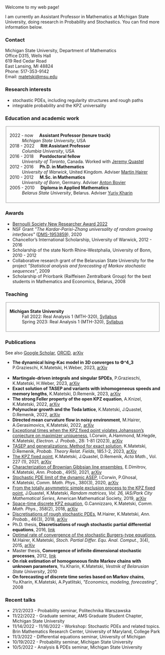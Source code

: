 Welcome to my web page! 

I am currently an Assistant Professor in Mathematics at Michigan State University, doing research in Probability and Stochastics. You can find more information below.

### Contact

Michigan State University, Department of Mathematics <br/>
Office D315, Wells Hall <br/>
619 Red Cedar Road <br/>
East Lansing, MI 48824 <br/>
Phone: 517-353-9142 <br/>
Email: <matetski@msu.edu>

### Research interests

- stochastic PDEs, including regularity structures and rough paths
- integrable probability and the KPZ universality

### Education and academic work

<!-- (download full <a href="/Matetski_CV.pdf">CV</a>) -->
<fieldset>
	<dl>
		<dt>2022 - now &nbsp;&nbsp;&nbsp; <strong>Assistant Professor (tenure track)</strong></dt>
			<dd> <em>Michigan State University</em>, USA </dd>
		<dt>2018 - 2022 &nbsp;&nbsp;&nbsp; <strong>Ritt Assistant Professor</strong></dt>
			<dd> <em>Columbia University</em>, USA </dd>
		<dt>2016 - 2018 &nbsp;&nbsp;&nbsp; <strong>Postdoctoral fellow</strong></dt>
			<dd><em>University of Toronto</em>, Canada. Worked with <a href="http://www.math.toronto.edu/quastel/">Jeremy Quastel</a></dd>
		<dt>2012 - 2016 &nbsp;&nbsp;&nbsp; <strong>Ph.D. in Mathematics</strong></dt>
			<dd><em>University of Warwick</em>, United Kingdom. Adviser <a href="http://www.hairer.org">Martin Hairer</a></dd>
		<dt>2010 - 2012 &nbsp;&nbsp;&nbsp; <strong>M.Sc. in Mathematics</strong></dt>
			<dd><em>University of Bonn</em>, Germany. Adviser <a href="https://wt.iam.uni-bonn.de/bovier/home/">Anton Bovier</a></dd>
		<dt>2005 - 2010 &nbsp;&nbsp;&nbsp; <strong>Diploma in Applied Mathematics</strong></dt>
			<dd><em>Belarus State University</em>, Belarus. Adviser <a href="http://apmi.bsu.by/en/staff/yuriy-kharin.html">Yuriy Kharin</a></dd>
	</dl>
</fieldset>

### Awards
- [Bernoulli Society New Researcher Award 2022](http://www.bernoulli-society.org/news/37-general-announcement/324-bernoulli-society-new-researcher-award-2023)
- NSF Grant _"The Kardar-Parisi-Zhang universality of random growing interfaces"_ ([DMS-1953859](https://www.nsf.gov/awardsearch/showAward?AWD_ID=1953859&HistoricalAwards=false)), 2020
- Chancellor’s International Scholarship, University of Warwick, 2012 - 2016
- Scholarship of the state North Rhine-Westphalia, University of Bonn, 2010 - 2012
- Collaborative research grant of the Belarusian State University for the project _"Statistical analysis and forecasting
of Markov stochastic sequences"_, 2009
- Scholarship of Priorbank (Raiffeisen Zentralbank Group) for the best students in Mathematics and Economics, Belarus, 2008

### Teaching

<fieldset>
	<dl>
		<dt><strong>Michigan State University</strong></dt>
			<dd> Fall 2022: Real Analysis 1 (MTH-320), <a href="https://www.dropbox.com/s/a5dlnzd8siol3k2/mth320_syllabus_fs22.pdf?dl=0">Syllabus</a> </dd>
		<dd> Spring 2023: Real Analysis 1 (MTH-320), <a href="https://www.dropbox.com/s/1tqre18tjrloo8t/mth320_syllabus_ss23.pdf?dl=0">Syllabus</a> </dd>
	</dl>
</fieldset>

<!--#### Columbia University

TBA

#### University of Toronto

TBA

#### Univeristy of Warwick

TBA-->

### Publications

See also [Google Scholar](https://scholar.google.com/citations?user=P5-kSI4AAAAJ&hl=en), [ORCID](https://orcid.org/0000-0002-7314-000X), [arXiv](https://arxiv.org/search/math?searchtype=author&query=Matetski%2C+K)

- __The dynamical Ising-Kac model in 3D converges to Φ^4_3__ <br />
P.Grazieschi, K.Matetski, H.Weber, 2023, [arXiv](https://arxiv.org/abs/2303.10242) <br /> <br />
- __Martingale-driven integrals and singular SPDEs__, P.Grazieschi, K.Matetski, H.Weber, 2023, [arXiv](https://arxiv.org/abs/2303.10245)
- __Exact solution of TASEP and variants with inhomogeneous speeds and memory lengths__, K.Matetski, D.Remenik, 2023, [arXiv](https://arxiv.org/abs/2301.13739)
- __The strong Feller property of the open KPZ equation__, A.Knizel, K.Matetski, 2022, [arXiv](https://arxiv.org/abs/2211.04466)
- __Polynuclear growth and the Toda lattice__, K.Matetski, J.Quastel, D.Remenik, 2022, [arXiv](https://arxiv.org/abs/2209.02643)
- __Directed mean curvature flow in noisy environment__, M.Hairer, A.Gerasimovics, K.Matetski, 2022, [arXiv](https://arxiv.org/abs/2201.08807)
- [Exceptional times when the KPZ fixed point violates Johansson’s conjecture on maximizer uniqueness](https://projecteuclid.org/journals/electronic-journal-of-probability/volume-28/issue-none/Exceptional-times-when-the-KPZ-fixed-point-violates-Johanssons-conjecture/10.1214/22-EJP898.full), I.Corwin, A.Hammond, M.Hegde, K.Matetski, _Electron. J. Probab._, 28: 1-81 (2023), [arXiv](https://arxiv.org/abs/2101.04205)
- [TASEP and generalizations: Method for exact solution](https://link.springer.com/article/10.1007/s00440-022-01129-w), K.Matetski, D.Remenik, _Probab. Theory Relat. Fields_, 185.1-2, 2023, [arXiv](https://arxiv.org/abs/2107.07984)
- [The KPZ fixed point](https://www.intlpress.com/site/pub/pages/journals/items/acta/content/vols/0227/0001/a003/index.php), K.Matetski, J.Quastel, D.Remenik, _Acta Math._, Vol. 227 (1), 2021, [arXiv](https://arxiv.org/abs/1701.00018)
- [Characterization of Brownian Gibbsian line ensembles](https://projecteuclid.org/journals/annals-of-probability/volume-49/issue-5/Characterization-of-Brownian-Gibbsian-line-ensembles/10.1214/21-AOP1513.short), E.Dimitrov, K.Matetski, _Ann. Probab._, 49(5), 2021, [arXiv](https://arxiv.org/abs/2002.00684)
- [Stochastic PDE limit of the dynamic ASEP](https://link.springer.com/article/10.1007%2Fs00220-020-03905-y), I.Corwin, P.Ghosal, K.Matetski, _Comm. Math. Phys._, 380(3), 2020, [arXiv](https://arxiv.org/abs/1906.04069)
- [From the totally asymmetric simple exclusion process to the KPZ fixed point](https://bookstore-ams-org.ezproxy.cul.columbia.edu/pcms-26/), J.Quastel, K.Matetski, _Random matrices, Vol. 26, IAS/Park City Mathematical Series_, American Mathematical Society,
2019, [arXiv](https://arxiv.org/abs/1710.02635)
- [Space-time discrete KPZ equation](https://link.springer.com/article/10.1007/s00220-018-3089-9), G.Cannizzaro, K.Matetski, _Comm. Math. Phys._, 358(2), 2018, [arXiv](https://arxiv.org/abs/1611.09719)
- [Discretisations of rough stochastic PDEs](https://projecteuclid.org/journals/annals-of-probability/volume-46/issue-3/Discretisations-of-rough-stochastic-PDEs/10.1214/17-AOP1212.full), M.Hairer, K.Matetski, _Ann. Probab._, 46(3), 2018, [arXiv](https://arxiv.org/abs/1511.06937)
- Ph.D. thesis, __Discretisations of rough stochastic partial differential equations__, 2016, [link](http://wrap.warwick.ac.uk/81460/)
- [Optimal rate of convergence of the stochastic Burgers-type equations](https://link.springer.com/article/10.1007%2Fs40072-015-0067-5), M.Hairer, K.Matetski, _Stoch. Partial Differ. Equ. Anal. Comput._, 3(4), 2015, [arXiv](https://arxiv.org/abs/1504.05134)
- Master thesis, __Convergence of infinite dimensional stochastic processes__, 2012, [link](https://bonnus.ulb.uni-bonn.de/SummonRecord/FETCH-bonn_catalog_36708172)
- __On risk estimation of homogeneous finite Markov chains with unknown parameters__, Yu.Kharin, K.Matetski, _Vestnik of Belarusian State University_, 2010
- __On forecasting of discrete time series based on Markov chains__, Yu.Kharin, K.Matetski, A.Pyatlitski, _"Economics, modeling, forecasting"_, 2008

### Recent talks

- 21/2/2023 - Probability seminar, Politechnika Warszawska
- 11/22/2022 - Graduate seminar, AMS Graduate Student Chapter, Michigan State University
- 11/14/2022 - 11/16/2022 - Workshop: Stochastic PDEs and related topics. Brin Mathematics Research Center, University of Maryland, College Park
- 11/3/2022 - Differential equations seminar, University of Michigan
- 10/19/2022 - Probability seminar, Michigan State University
- 10/5/2022 - Analysis & PDEs seminar, Michigan State University
